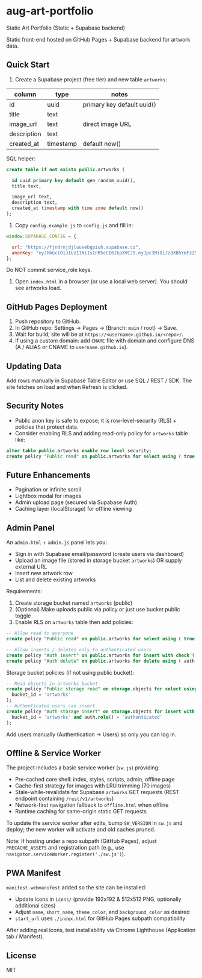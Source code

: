 # aug-art-portfolio

Static Art Portfolio (Static + Supabase backend)

Static front-end hosted on GitHub Pages + Supabase backend for artwork data.

## Quick Start

1. Create a Supabase project (free tier) and new table `artworks`:

| column       | type      | notes                       |
|--------------|-----------|-----------------------------|
| id           | uuid      | primary key default uuid()  |
| title        | text      |                             |
| image_url    | text      | direct image URL            |
| description  | text      |                             |
| created_at   | timestamp | default now()               |

SQL helper:

```sql
create table if not exists public.artworks (

  id uuid primary key default gen_random_uuid(),
  title text,

  image_url text,
  description text,
  created_at timestamp with time zone default now()
);

```

1. Copy `config.example.js` to `config.js` and fill in:

```js
window.SUPABASE_CONFIG = {

  url: "https://fjndrnjdjluuxebgpiuh.supabase.co",
  anonKey: "eyJhbGciOiJIUzI1NiIsInR5cCI6IkpXVCJ9.eyJpc3MiOiJzdXBhYmFzZSIsInJlZiI6ImZqbmRybmpkamx1dXhlYmdwaXVoIiwicm9sZSI6ImFub24iLCJpYXQiOjE3NTQ2OTAyMTEsImV4cCI6MjA3MDI2NjIxMX0.24zFSEfGCFTsRTQHhw5yByE3rMjorCeM3784KeK72b0"
};
```

Do NOT commit service_role keys.

1. Open `index.html` in a browser (or use a local web server). You should see artworks load.

## GitHub Pages Deployment

1. Push repository to GitHub.
2. In GitHub repo: Settings → Pages → (Branch: `main` / root) → Save.
3. Wait for build; site will be at `https://<username>.github.io/<repo>/`.
4. If using a custom domain: add `CNAME` file with domain and configure DNS (A / ALIAS or CNAME to `username.github.io`).

## Updating Data

Add rows manually in Supabase Table Editor or use SQL / REST / SDK. The site fetches on load and when Refresh is clicked.

## Security Notes

- Public anon key is safe to expose; it is row-level-security (RLS) + policies that protect data.
- Consider enabling RLS and adding read-only policy for `artworks` table like:

```sql
alter table public.artworks enable row level security;
create policy "Public read" on public.artworks for select using ( true );
```

## Future Enhancements

- Pagination or infinite scroll
- Lightbox modal for images
- Admin upload page (secured via Supabase Auth)
- Caching layer (localStorage) for offline viewing

## Admin Panel

An `admin.html` + `admin.js` panel lets you:

- Sign in with Supabase email/password (create users via dashboard)
- Upload an image file (stored in storage bucket `artworks`) OR supply external URL
- Insert new artwork row
- List and delete existing artworks

Requirements:

1. Create storage bucket named `artworks` (public)
2. (Optional) Make uploads public via policy or just use bucket public toggle
3. Enable RLS on `artworks` table then add policies:

```sql
-- Allow read to everyone
create policy "Public read" on public.artworks for select using ( true );

-- Allow inserts / deletes only to authenticated users
create policy "Auth insert" on public.artworks for insert with check ( auth.role() = 'authenticated' );
create policy "Auth delete" on public.artworks for delete using ( auth.role() = 'authenticated' );
```

Storage bucket policies (if not using public bucket):

```sql
-- Read objects in artworks bucket
create policy "Public storage read" on storage.objects for select using (
  bucket_id = 'artworks'
);
-- Authenticated users can insert
create policy "Auth storage insert" on storage.objects for insert with check (
  bucket_id = 'artworks' and auth.role() = 'authenticated'
);
```

Add users manually (Authentication → Users) so only you can log in.

## Offline & Service Worker

The project includes a basic service worker (`sw.js`) providing:

- Pre-cached core shell: index, styles, scripts, admin, offline page
- Cache-first strategy for images with LRU trimming (70 images)
- Stale-while-revalidate for Supabase `artworks` GET requests (REST endpoint containing `/rest/v1/artworks`)
- Network-first navigation fallback to `offline.html` when offline
- Runtime caching for same-origin static GET requests

To update the service worker after edits, bump `SW_VERSION` in `sw.js` and deploy; the new worker will activate and old caches pruned.

Note: If hosting under a repo subpath (GitHub Pages), adjust `PRECACHE_ASSETS` and registration path (e.g., use `navigator.serviceWorker.register('./sw.js')`).

## PWA Manifest

`manifest.webmanifest` added so the site can be installed:

- Update icons in `icons/` (provide 192x192 & 512x512 PNG, optionally additional sizes)
- Adjust `name`, `short_name`, `theme_color`, and `background_color` as desired
- `start_url` uses `./index.html` for GitHub Pages subpath compatibility

After adding real icons, test installability via Chrome Lighthouse (Application tab / Manifest).

## License

MIT

